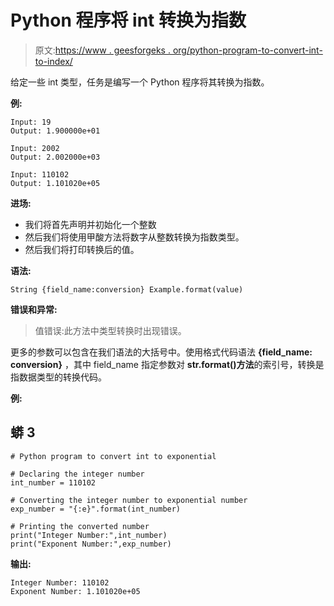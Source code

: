 # Python 程序将 int 转换为指数

> 原文:[https://www . geesforgeks . org/python-program-to-convert-int-to-index/](https://www.geeksforgeeks.org/python-program-to-convert-int-to-exponential/)

给定一些 int 类型，任务是编写一个 Python 程序将其转换为指数。

**例:**

```
Input: 19
Output: 1.900000e+01

Input: 2002
Output: 2.002000e+03

Input: 110102
Output: 1.101020e+05
```

**进场:**

*   我们将首先声明并初始化一个整数
*   然后我们将使用甲酸方法将数字从整数转换为指数类型。
*   然后我们将打印转换后的值。

**语法:**

```
String {field_name:conversion} Example.format(value)
```

**错误和异常:**

> 值错误:此方法中类型转换时出现错误。

更多的参数可以包含在我们语法的大括号中。使用格式代码语法 **{field_name: conversion}** ，其中 field_name 指定参数对 **str.format()方法**的索引号，转换是指数据类型的转换代码。

**例:**

## 蟒 3

```
# Python program to convert int to exponential

# Declaring the integer number
int_number = 110102

# Converting the integer number to exponential number
exp_number = "{:e}".format(int_number)

# Printing the converted number
print("Integer Number:",int_number)
print("Exponent Number:",exp_number)
```

**输出:**

```
Integer Number: 110102
Exponent Number: 1.101020e+05
```